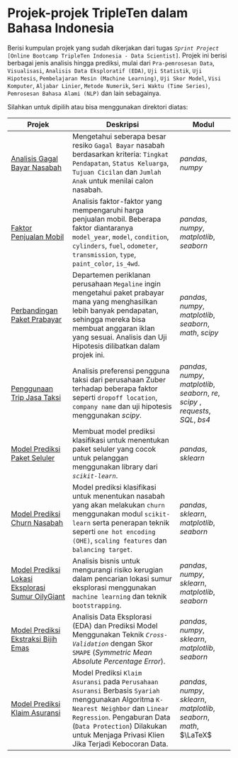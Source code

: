 # Projek-projek TripleTen dalam Bahasa Indonesia

Berisi kumpulan projek yang sudah dikerjakan dari tugas *`Sprint Project`* `[Online Bootcamp TripleTen Indonesia - Data Scientist]`. Projek ini berisi berbagai jenis analisis hingga prediksi, mulai dari `Pra-pemrosesan Data`, `Visualisasi`, `Analisis Data Eksploratif (EDA)`, `Uji Statistik`, `Uji Hipotesis`, `Pembelajaran Mesin (Machine Learning)`, `Uji Skor Model`, `Visi Komputer`, `Aljabar Linier`, `Metode Numerik`, `Seri Waktu (Time Series)`, `Pemrosesan Bahasa Alami (NLP)` dan lain sebagainya.

Silahkan untuk dipilih atau bisa menggunakan direktori diatas:

| Projek | Deskripsi | Modul |
| ------- | ------- | ------- |
| [Analisis Gagal Bayar Nasabah](https://github.com/fuadraharjo/TripleTen_IND/blob/main/Projek-1%20-%20Resiko%20Gagal%20Bayar/Analisis%20resiko%20gagal%20bayar%20-%20bank%20syariah.ipynb) | Mengetahui seberapa besar resiko `Gagal Bayar` nasabah berdasarkan kriteria: `Tingkat Pendapatan`, `Status Keluarga`, `Tujuan Cicilan` dan `Jumlah Anak` untuk menilai calon nasabah. | *pandas*, *numpy* |
| [Faktor Penjualan Mobil](https://github.com/fuadraharjo/TripleTen_IND/blob/main/Projek-2%20-%20Faktor%20Penjualan%20Mobil/Faktor-faktor%20yang%20mempengaruhi%20harga%20penjualan%20mobil.ipynb) | Analisis faktor-faktor yang mempengaruhi harga penjualan mobil. Beberapa faktor diantaranya `model_year`, `model`, `condition`, `cylinders`, `fuel`, `odometer`, `transmission`, `type`, `paint_color`, `is_4wd`. | *pandas*, *numpy*, *matplotlib*, *seaborn* |
| [Perbandingan Paket Prabayar](https://github.com/fuadraharjo/TripleTen_IND/blob/main/Projek-3%20-%20Perbandingan%20Paket%20Prabayar/Studi%20perbandingan%20paket%20prabayar%20surf%20dan%20ultimate.ipynb) | Departemen periklanan perusahaan `Megaline` ingin mengetahui paket prabayar mana yang menghasilkan lebih banyak pendapatan, sehingga mereka bisa membuat anggaran iklan yang sesuai. Analisis dan Uji Hipotesis dilibatkan dalam projek ini. | *pandas*, *numpy*, *matplotlib*, *seaborn*, *math*, *scipy* |
| [Penggunaan Trip Jasa Taksi](https://github.com/fuadraharjo/TripleTen_IND/blob/main/Projek-4%20-%20Penggunaan%20Trip%20Jasa%20Taksi/Analisis%20trip%20pengguna%20jasa%20taksi.ipynb) | Analisis preferensi pengguna taksi dari perusahaan Zuber terhadap beberapa faktor seperti `dropoff location`, `company name` dan uji hipotesis menggunakan *scipy*. | *pandas*, *numpy*, *matplotlib*, *seaborn*, *re*, *scipy* , *requests*, *SQL*, *bs4*|
| [Model Prediksi Paket Seluler](https://github.com/fuadraharjo/TripleTen_IND/blob/main/Projek-5%20-%20Model%20Prediksi%20Paket%20Seluler/Model%20prediksi%20paket%20seluler%20pengguna%20menggunakan%20machine%20learning.ipynb) | Membuat model prediksi klasifikasi untuk menentukan paket seluler yang cocok untuk pelanggan menggunakan library dari *`scikit-learn`*. | *pandas*, *sklearn* |
| [Model Prediksi Churn Nasabah](https://github.com/fuadraharjo/TripleTen_IND/blob/main/Projek-6%20-%20Model%20Prediksi%20Churn%20Nasabah/Model%20prediksi%20churn%20nasabah%20bank%20menggunakan%20machine%20learning.ipynb) | Model prediksi klasifikasi untuk menentukan nasabah yang akan melakukan `churn` menggunakan modul `scikit-learn` serta penerapan teknik seperti `one hot encoding (OHE)`, `scaling features` dan `balancing target`. | *pandas*, *sklearn*, *matplotlib*, *seaborn* |
| [Model Prediksi Lokasi Eksplorasi Sumur OilyGiant](https://github.com/fuadraharjo/TripleTen_IND/blob/main/Projek-7%20-%20Model%20Prediksi%20Lokasi%20Sumur%20Eksplorasi/Model%20prediksi%20lokasi%20eksplorasi%20sumur%20OilyGiant%20menggunakan%20bootstrap%20dan%20machine%20learning.ipynb) | Analisis bisnis untuk mengurangi risiko kerugian dalam pencarian lokasi sumur eksplorasi menggunakan `machine learning` dan teknik `bootstrapping`. | *pandas*, *numpy*, *sklearn*, *matplotlib*, *seaborn* |
| [Model Prediksi Ekstraksi Bijih Emas](https://github.com/fuadraharjo/TripleTen_IND/blob/main/Projek-8%20-%20Model%20Prediksi%20untuk%20Ekstraksi%20Bijih%20Emas/Model%20prediksi%20untuk%20ekstraksi%20bijih%20emas.ipynb) | Analisis Data Eksplorasi (EDA) dan Prediksi Model Menggunakan Teknik *`Cross-Validation`* dengan Skor `SMAPE` (*Symmetric Mean Absolute Percentage Error*). | *pandas*, *numpy*, *sklearn*, *matplotlib*, *seaborn* |
| [Model Prediksi Klaim Asuransi](https://github.com/fuadraharjo/TripleTen_IND/blob/main/Projek-9%20-%20Model%20Prediksi%20Klaim%20Asuransi/Model%20prediksi%20klaim%20asuransi%20pada%20perusahaan%20asuransi%20berbasis%20syariah.ipynb) | Model Prediksi `Klaim Asuransi` pada `Perusahaan Asuransi` Berbasis `Syariah` menggunakan Algoritma `K-Nearest Neighbor` dan `Linear Regression`. Pengaburan Data (`Data Protection`) Dilakukan untuk Menjaga Privasi Klien Jika Terjadi Kebocoran Data. | *pandas*, *numpy*, *sklearn*, *matplotlib*, *seaborn*, *math*, $\LaTeX$ |